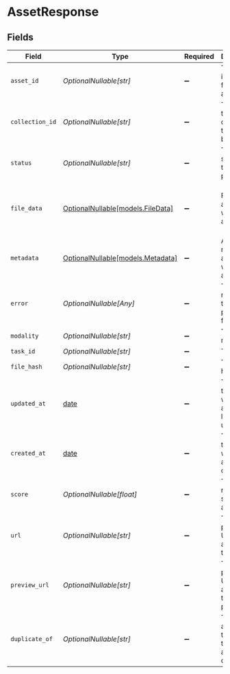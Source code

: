 # AssetResponse


## Fields

| Field                                                                | Type                                                                 | Required                                                             | Description                                                          | Example                                                              |
| -------------------------------------------------------------------- | -------------------------------------------------------------------- | -------------------------------------------------------------------- | -------------------------------------------------------------------- | -------------------------------------------------------------------- |
| `asset_id`                                                           | *OptionalNullable[str]*                                              | :heavy_minus_sign:                                                   | The unique identifier for the asset                                  | ast_123                                                              |
| `collection_id`                                                      | *OptionalNullable[str]*                                              | :heavy_minus_sign:                                                   | The ID of the collection the asset belongs to                        | col_123                                                              |
| `status`                                                             | *OptionalNullable[str]*                                              | :heavy_minus_sign:                                                   | The current status of the asset processing                           | processing                                                           |
| `file_data`                                                          | [OptionalNullable[models.FileData]](../models/filedata.md)           | :heavy_minus_sign:                                                   | File data associated with the asset                                  | {<br/>"file_size_bytes": 1000000,<br/>"file_type": "image/jpeg"<br/>} |
| `metadata`                                                           | [OptionalNullable[models.Metadata]](../models/metadata.md)           | :heavy_minus_sign:                                                   | Additional metadata associated with the asset                        | {<br/>"description": "A new description",<br/>"title": "New Title"<br/>} |
| `error`                                                              | *OptionalNullable[Any]*                                              | :heavy_minus_sign:                                                   | The error message if the asset processing failed                     |                                                                      |
| `modality`                                                           | *OptionalNullable[str]*                                              | :heavy_minus_sign:                                                   | The type of media                                                    | image                                                                |
| `task_id`                                                            | *OptionalNullable[str]*                                              | :heavy_minus_sign:                                                   | The task ID                                                          | task123                                                              |
| `file_hash`                                                          | *OptionalNullable[str]*                                              | :heavy_minus_sign:                                                   | The unique hash of the                                               | hash123                                                              |
| `updated_at`                                                         | [date](https://docs.python.org/3/library/datetime.html#date-objects) | :heavy_minus_sign:                                                   | The timestamp when the asset was last updated                        | 2023-01-01T00:00:00.000Z                                             |
| `created_at`                                                         | [date](https://docs.python.org/3/library/datetime.html#date-objects) | :heavy_minus_sign:                                                   | The timestamp when the asset was created                             | 2023-01-01T00:00:00.000Z                                             |
| `score`                                                              | *OptionalNullable[float]*                                            | :heavy_minus_sign:                                                   | The relevance score of the asset                                     | 0.5                                                                  |
| `url`                                                                | *OptionalNullable[str]*                                              | :heavy_minus_sign:                                                   | The presigned URL for accessing the asset                            |                                                                      |
| `preview_url`                                                        | *OptionalNullable[str]*                                              | :heavy_minus_sign:                                                   | The presigned URL for accessing the asset preview                    |                                                                      |
| `duplicate_of`                                                       | *OptionalNullable[str]*                                              | :heavy_minus_sign:                                                   | The asset_id of the asset that this asset is a duplicate of          |                                                                      |